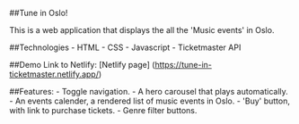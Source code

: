 ##Tune in Oslo!

This is a web application that displays the all the 'Music events' in Oslo. 

##Technologies 
	- HTML
	- CSS
	- Javascript
	- Ticketmaster API
	
##Demo
Link to Netlify: [Netlify page] (https://tune-in-ticketmaster.netlify.app/)

##Features:
	- Toggle navigation.
	- A hero carousel that plays automatically.
	- An events calender, a rendered list of music events in Oslo.
	- 'Buy' button, with link to purchase tickets.
	- Genre filter buttons. 

